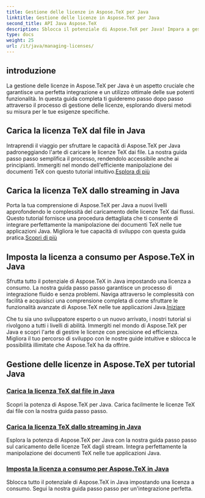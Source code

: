 ```yaml
---
title: Gestione delle licenze in Aspose.TeX per Java
linktitle: Gestione delle licenze in Aspose.TeX per Java
second_title: API Java Aspose.TeX
description: Sblocca il potenziale di Aspose.TeX per Java! Impara a gestire le licenze senza sforzo carica da file, esegui lo streaming o imposta una licenza a consumo con i nostri tutorial passo passo.
type: docs
weight: 25
url: /it/java/managing-licenses/
---
```


## introduzione 

La gestione delle licenze in Aspose.TeX per Java è un aspetto cruciale che garantisce una perfetta integrazione e un utilizzo ottimale delle sue potenti funzionalità. In questa guida completa ti guideremo passo dopo passo attraverso il processo di gestione delle licenze, esplorando diversi metodi su misura per le tue esigenze specifiche.

## Carica la licenza TeX dal file in Java

Intraprendi il viaggio per sfruttare le capacità di Aspose.TeX per Java padroneggiando l'arte di caricare le licenze TeX dai file. La nostra guida passo passo semplifica il processo, rendendolo accessibile anche ai principianti. Immergiti nel mondo dell'efficiente manipolazione dei documenti TeX con questo tutorial intuitivo.[Esplora di più](./load-license-from-file/)

## Carica la licenza TeX dallo streaming in Java

 Porta la tua comprensione di Aspose.TeX per Java a nuovi livelli approfondendo le complessità del caricamento delle licenze TeX dai flussi. Questo tutorial fornisce una procedura dettagliata che ti consente di integrare perfettamente la manipolazione dei documenti TeX nelle tue applicazioni Java. Migliora le tue capacità di sviluppo con questa guida pratica.[Scopri di più](./load-license-from-stream/)

## Imposta la licenza a consumo per Aspose.TeX in Java

Sfrutta tutto il potenziale di Aspose.TeX in Java impostando una licenza a consumo. La nostra guida passo passo garantisce un processo di integrazione fluido e senza problemi. Naviga attraverso le complessità con facilità e acquisisci una comprensione completa di come sfruttare le funzionalità avanzate di Aspose.TeX nelle tue applicazioni Java.[Iniziare](./set-metered-license/)

Che tu sia uno sviluppatore esperto o un nuovo arrivato, i nostri tutorial si rivolgono a tutti i livelli di abilità. Immergiti nel mondo di Aspose.TeX per Java e scopri l'arte di gestire le licenze con precisione ed efficienza. Migliora il tuo percorso di sviluppo con le nostre guide intuitive e sblocca le possibilità illimitate che Aspose.TeX ha da offrire.
## Gestione delle licenze in Aspose.TeX per tutorial Java
### [Carica la licenza TeX dal file in Java](./load-license-from-file/)
Scopri la potenza di Aspose.TeX per Java. Carica facilmente le licenze TeX dai file con la nostra guida passo passo.
### [Carica la licenza TeX dallo streaming in Java](./load-license-from-stream/)
Esplora la potenza di Aspose.TeX per Java con la nostra guida passo passo sul caricamento delle licenze TeX dagli stream. Integra perfettamente la manipolazione dei documenti TeX nelle tue applicazioni Java.
### [Imposta la licenza a consumo per Aspose.TeX in Java](./set-metered-license/)
Sblocca tutto il potenziale di Aspose.TeX in Java impostando una licenza a consumo. Segui la nostra guida passo passo per un'integrazione perfetta.